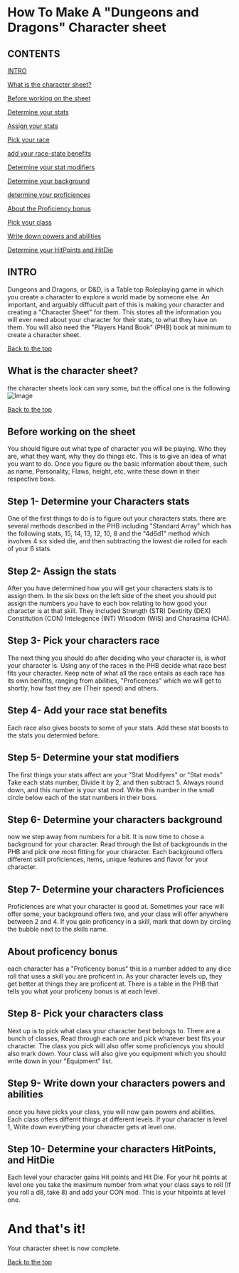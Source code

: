 # How To Make A "Dungeons and Dragons" Character sheet

## CONTENTS
[INTRO](https://github.com/Auleis/Project/blob/WIP/index.md#intro)

[What is the character sheet?](https://github.com/Auleis/Project/blob/WIP/index.md#what-is-the-character-sheet)

[Before working on the sheet](https://github.com/Auleis/Project/blob/WIP/index.md#before-working-on-the-sheet)

[Determine your stats](https://github.com/Auleis/Project/blob/WIP/index.md#step-1--determine-your-characters-stats)

[Assign your stats](https://github.com/Auleis/Project/blob/WIP/index.md#step-2--assign-the-stats)

[Pick your race](https://github.com/Auleis/Project/blob/WIP/index.md#step-3--pick-your-characters-race)

[add your race-state benefits](https://github.com/Auleis/Project/blob/WIP/index.md#step-4--add-your-race-stat-benefits)

[Determine your stat modifiers](https://github.com/Auleis/Project/blob/WIP/index.md#step-5--determine-your-stat-modifiers)

[Determine your background](https://github.com/Auleis/Project/blob/WIP/index.md#step-6--determine-your-characters-background)

[determine your proficiences](https://github.com/Auleis/Project/blob/WIP/index.md#step-7--determine-your-characters-proficiences)

[About the Proficiency bonus](https://github.com/Auleis/Project/blob/WIP/index.md#about-proficency-bonus)

[Pick your class](https://github.com/Auleis/Project/blob/WIP/index.md#step-8--pick-your-characters-class)

[Write down powers and abilities](https://github.com/Auleis/Project/blob/WIP/index.md#step-9--write-down-your-characters-powers-and-abilities)

[Determine your HitPoints and HitDie](https://github.com/Auleis/Project/blob/WIP/index.md#step-10--Determine-your-characters-hitpoints-and-hitdie)

## INTRO
Dungeons and Dragons, or D&D, is a Table top Roleplaying game in which you create a character to explore a world made by someone else. An important, and arguably diffucult part of this is making your character and creating a "Character Sheet" for them. This stores all the information you will ever need about your character for their stats, to what they have on them.
You will also need the "Players Hand Book" (PHB) book at minimum to create a character sheet.

[Back to the top](https://github.com/Auleis/Project/blob/WIP/index.md#contents)

## What is the character sheet?
the character sheets look can vary some, but the offical one is the following
![Image](https://content.instructables.com/ORIG/F32/Y0FV/J8F5Q3W5/F32Y0FVJ8F5Q3W5.png?auto=webp&frame=1&width=1024&height=1024&fit=bounds&md=5a45ebe2850f9ab8d04792009d63d6a5)

[Back to the top](https://github.com/Auleis/Project/blob/WIP/index.md#contents)

## Before working on the sheet
You should figure out what type of character you will be playing. Who they are, what they want, why they do things etc. This is to give an idea of what you want to do.
Once you figure ou the basic information about them, such as name, Personality, Flaws, height, etc, write these down in their respective boxs.

## Step 1- Determine your Characters stats
One of the first things to do is to figure out your characters stats. there are several methods described in the PHB including "Standard Array" which has the following stats, 15, 14, 13, 12, 10, 8 and the "4d6d1" method which involves 4 six sided die, and then subtracting the lowest die rolled for each of your 6 stats.

## Step 2- Assign the stats
After you have determined how you will get your characters stats is to assign them. In the six boxs on the left side of the sheet you should put assign the numbers you have to each box relating to how good your character is at that skill. They included Strength (STR) Dextirity (DEX) Constitution (CON) Intelegence (INT) Wisodom (WIS) and Charasima (CHA).

## Step 3- Pick your characters race
The next thing you should do after deciding who your character is, is *what* your character is. Using any of the races in the PHB decide what race best fits your character. Keep note of what all the race entails as each race has its own benifits, ranging from abilities, "Proficences" which we will get to shortly, how fast they are (Their speed) and others. 

## Step 4- Add your race stat benefits
Each race also gives boosts to some of your stats. Add these stat boosts to the stats you determied before.

## Step 5- Determine your stat modifiers
The first things your stats affect are your "Stat Modifyers" or "Stat mods" Take each stats number, Divide it by 2, and then subtract 5. Always round down, and this number is your stat mod. Write this number in the small circle below each of the stat numbers in their boxs. 

## Step 6- Determine your characters background
now we step away from numbers for a bit. It is now time to chose a background for your character. Read through the list of backgrounds in the PHB and pick one most fitting for your character. Each background offers different skill proficiences, items, unique features and flavor for your character. 

## Step 7- Determine your characters Proficiences
Proficiences are what your character is good at. Sometimes your race will offer some, your background offers two, and your class will offer anywhere between 2 and 4. If you gain proficency in a skill, mark that down by circling the bubble next to the skills name. 

## About proficency bonus
each character has a "Proficency bonus" this is a number added to any dice roll that uses a skill you are proficent in. As your character levels up, they get better at things they are proficent at. There is a table in the PHB that tells you what your proficeny bonus is at each level. 

## Step 8- Pick your characters class
Next up is to pick what class your character best belongs to. There are a bunch of classes, Read through each one and pick whatever best fits your character. The class you pick will also offer some proficiencys you should also mark down. Your class will also give you equipment which you should write down in your "Equipment" list.

## Step 9- Write down your characters powers and abilities
once you have picks your class, you will now gain powers and abilities. Each class offers differnt things at different levels. If your character is level 1, Write down everything your character gets at level one. 

## Step 10- Determine your characters HitPoints, and HitDie
Each level your character gains Hit points and Hit Die. For your hit points at level one you take the maximum number from what your class says to roll (If you roll a d8, take 8) and add your CON mod. This is your hitpoints at level one.

# And that's it!
Your character sheet is now complete.

[Back to the top](https://github.com/Auleis/Project/blob/WIP/index.md#contents)
